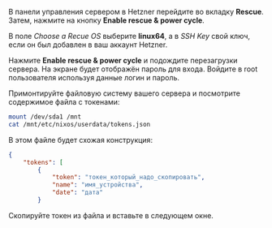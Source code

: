 В панели управления сервером в Hetzner перейдите во вкладку **Rescue**. Затем, нажмите на кнопку **Enable rescue & power cycle**.

В поле *Choose a Recue OS* выберите **linux64**, а в *SSH Key* свой ключ, если он был добавлен в ваш аккаунт Hetzner.

Нажмите **Enable rescue & power cycle** и подождите перезагрузки сервера. На экране будет отображён пароль для входа. Войдите в root пользователя используя данные логин и пароль.

Примонтируйте файловую систему вашего сервера и посмотрите содержимое файла с токенами:

```sh
mount /dev/sda1 /mnt
cat /mnt/etc/nixos/userdata/tokens.json
```

В этом файле будет схожая конструкция:

```json
{
    "tokens": [
        {
            "token": "токен_который_надо_скопировать",
            "name": "имя_устройства",
            "date": "дата"
        }
```

Скопируйте токен из файла и вставьте в следующем окне.
